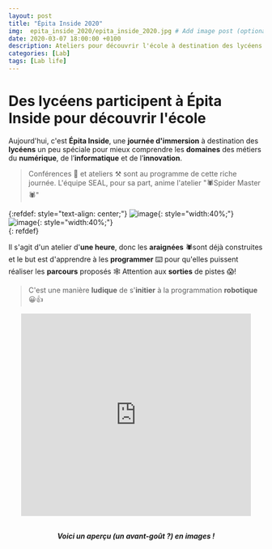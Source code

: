 ```yaml
---
layout: post
title: "Épita Inside 2020"
img:  epita_inside_2020/epita_inside_2020.jpg # Add image post (optional)
date: 2020-03-07 18:00:00 +0100
description: Ateliers pour découvrir l'école à destination des lycéens 
categories: [Lab]
tags: [Lab life]
--- 
```



# Des lycéens participent à Épita Inside pour découvrir l'école


Aujourd'hui, c'est **Épita Inside**, une **journée d'immersion** à destination des **lycéens** un peu spéciale pour mieux comprendre les **domaines** des métiers du **numérique**, de l’**informatique** et de l’**innovation**. 

> Conférences 💬 et ateliers ⚒ sont au programme de cette riche journée. L'équipe SEAL, pour sa part, anime l'atelier "🕷Spider Master🕷" 

{:refdef: style="text-align: center;"}
![image]({{site.baseurl}}/assets/img/epita_inside_2020/epita_inside_affiche.jpg){: style="width:40%;"}
![image]({{site.baseurl}}/assets/img/epita_inside_2020/epita_inside_affiche_spider_master.jpg){: style="width:40%;"}<br/>
{: refdef}

Il s'agit d'un atelier d'**une heure**, donc les **araignées** 🕷sont déjà construites et le but est d'apprendre à les **programmer** ⌨️ pour qu'elles puissent réaliser les **parcours** proposés 🕸 Attention aux **sorties** de pistes 😱!

> C'est une manière **ludique** de s'**initier** à la programmation **robotique** 😀👍

<center>
<iframe style="width: 90%; min-height:400px;" src="https://www.youtube.com/embed/qMti92mumKI" frameborder="0" allow="accelerometer; autoplay; encrypted-media; gyroscope; picture-in-picture" allowfullscreen></iframe>

<br/><strong><em>Voici un aperçu (un avant-goût ?) en images !</em></strong>
</center>










